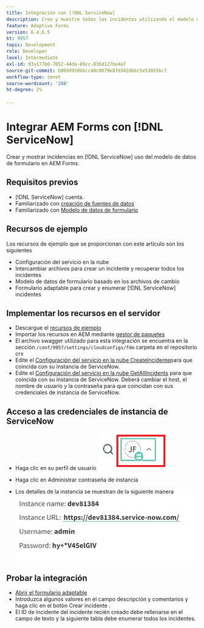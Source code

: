 ```yaml
---
title: Integración con [!DNL ServiceNow]
description: Cree y muestre todos los incidentes utilizando el modelo de datos de formulario.
feature: Adaptive Forms
version: 6.4,6.5
kt: 9957
topic: Development
role: Developer
level: Intermediate
exl-id: 93a177b0-7852-44da-89cc-836d127be4e7
source-git-commit: b069d958bbcc40c0079e87d342db6c5e53055bc7
workflow-type: tm+mt
source-wordcount: '288'
ht-degree: 2%

---
```


# Integrar AEM Forms con [!DNL ServiceNow]

Crear y mostrar incidencias en [!DNL ServiceNow] uso del modelo de datos de formulario en AEM Forms.

## Requisitos previos

* [!DNL ServiceNow] cuenta.
* Familiarizado con [creación de fuentes de datos](https://experienceleague.adobe.com/docs/experience-manager-learn/forms/ic-web-channel-tutorial/parttwo.html)
* Familiarizado con [Modelo de datos de formulario](https://experienceleague.adobe.com/docs/experience-manager-65/forms/form-data-model/create-form-data-models.html)

## Recursos de ejemplo

Los recursos de ejemplo que se proporcionan con este artículo son los siguientes

* Configuración del servicio en la nube
* Intercambiar archivos para crear un incidente y recuperar todos los incidentes
* Modelo de datos de formulario basado en los archivos de cambio
* Formulario adaptable para crear y enumerar [!DNL ServiceNow] incidentes

## Implementar los recursos en el servidor

* Descargue el [recursos de ejemplo](assets/service-now.zip)
* Importar los recursos en AEM mediante [gestor de paquetes](http://localhost:4502/crx/packmgr/index.jsp)
* El archivo swagger utilizado para esta integración se encuentra en la sección ```/conf/9957/settings/cloudconfigs/fdm``` carpeta en el repositorio crx
* Edite el [Configuración del servicio en la nube CreateIncidente](http://localhost:4502/mnt/overlay/fd/fdm/gui/components/admin/fdmcloudservice/properties.html?item=%2Fconf%2F9957%2Fsettings%2Fcloudconfigs%2Ffdm%2Fcreateincident)para que coincida con su instancia de ServiceNow.
* Edite el [Configuración del servicio en la nube GetAllIncidents](http://localhost:4502/mnt/overlay/fd/fdm/gui/components/admin/fdmcloudservice/properties.html?item=%2Fconf%2F9957%2Fsettings%2Fcloudconfigs%2Ffdm%2Fgetallincidents) para que coincida con su instancia de ServiceNow. Deberá cambiar el host, el nombre de usuario y la contraseña para que coincidan con sus credenciales de instancia de ServiceNow.

## Acceso a las credenciales de instancia de ServiceNow

* Haga clic en su perfil de usuario
   ![haga clic en perfil de usuario](assets/snow-1.png)

* Haga clic en Administrar contraseña de instancia
* Los detalles de la instancia se muestran de la siguiente manera
   ![detalles de instancias](assets/snow-3.png)

## Probar la integración

* [Abrir el formulario adaptable](http://localhost:4502/content/dam/formsanddocuments/create-incident-in-service-now/jcr:content?wcmmode=disabled)
* Introduzca algunos valores en el campo descripción y comentarios y haga clic en el botón Crear incidente .
* El ID de incidente del incidente recién creado debe rellenarse en el campo de texto y la siguiente tabla debe enumerar todos los incidentes.
